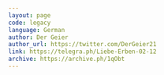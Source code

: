 ```yaml
---
layout: page
code: legacy
language: German
author: Der Geier
author_url: https://twitter.com/DerGeier21
link: https://telegra.ph/Liebe-Erben-02-12
archive: https://archive.ph/1qObt
---
```

